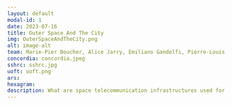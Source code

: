 ```yaml
---
layout: default
modal-id: 1
date: 2023-07-16
title: Outer Space And The City
img: OuterSpaceAndTheCity.png
alt: image-alt
team: Marie-Pier Boucher, Alice Jarry, Emiliano Gandolfi, Pierre-Louis Patoine, Bernard Foing. lee wilkins, Gabrielle Simard, Yolanda Zhang, Rouzbeh Suarjan Prasai, Audrey Medaino-Tardif, Upasana Bhattacharjee, Lauren Knight, Guillaume Pascale, Philippe Vandal, Jacqui Beaumont, Jean-Michaël Celerier
concordia: concordia.jpeg
sshrc: sshrc.jpg
uoft: uoft.png
ars: 
hexagram: 
description: What are space telecommunication infrastructures used for and by whom?  </br> Outer Space and the City investigates the reciprocal tensions and relations between interplanetary infrastructures of telecommunication and urbanization. Embedded in cities in the form of mission control rooms, data centers, and cell phone towers, interplanetary infrastructures of telecommunications provide the means to condition, monitor, activate, enable, and/or foreclose specific forms of urban life. How to create spaces for collective expression through existing telecommunication infrastructures? At this juncture, how can we foster just and open forms of citizenship? What micro-politics and strategies of cohabitation are necessary to deploy ethical, tactical, and creative adaptations to the urbanization of these technologies? <h4> Space Junkies</h4> <h5> Team </h5> <p>Marie-Pier Boucher, Alice Jarry, Guillaume Pascale</p> <p> https://ars.electronica.art/who-owns-the-truth/en/space-junkies/ </p> <p> Around 230,036,500 pieces of debris orbit in space. Meanwhile, the 174 international exhibitors of the 2022 International Astronautical Congress (Paris) distributed thousands of stickers, tote bags, stress balls, car fresheners, space food and key chains. Attending these paralleling hoarding processes, Space Junkies examines how space debris and space goodies can ‘’forensically decode’’ (Schuppli, 2020) the capital and material accumulation of space exploration and its socio-environmental impacts.</p> <h4>Partition itératives, Space Junkies (with position data of the most dangerous space debris)</h4> <h5>Team</h5> <p>Guillaume Pacale, Marie-Pier Boucher, Alice Jarry</p><p> https://ars.electronica.art/who-owns-the-truth/en/events/partition-iteratives-space-junkies-with-position-data-of-the-most-dangerous-space-debris/</p> <p>Space Junkies examines how space debris and space goodies can ‘’forensically decode’’ (Schuppli, 2020) the capital and material accumulation of space exploration and its socio-environmental impacts.</p> <h4>Taking Communication to the next level</h4> <h5> team </h5> <p>Marie-Pier Boucher, Alice Jarry, Guillaume Pascale, lee wilkins</p> <p>architecturebiennalerotterdam2022.nl</p> <p>Vertical layering from various Google Earth views. How to move transversally -from the geological to the orbital- in the vertical stack created by space technology?<p>
---
```

